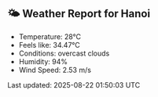 <!-- WEATHER-START -->
## 🌤 Weather Report for Hanoi

- Temperature: 28°C
- Feels like: 34.47°C
- Conditions: overcast clouds
- Humidity: 94%
- Wind Speed: 2.53 m/s

Last updated: 2025-08-22 01:50:03 UTC
<!-- WEATHER-END -->
